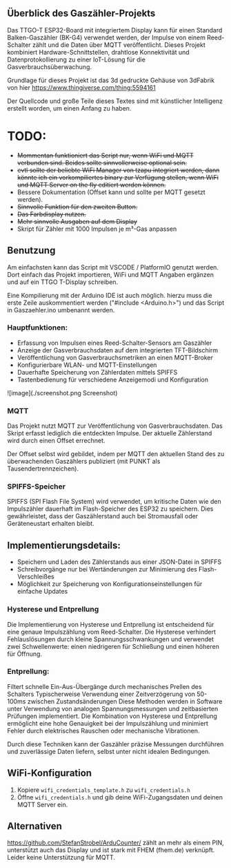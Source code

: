 ## Überblick des Gaszähler-Projekts
Das TTGO-T ESP32-Board mit integriertem Display kann für einen Standard Balken-Gaszähler (BK-G4) verwendet werden, der Impulse von einem Reed-Schalter zählt und die Daten über MQTT veröffentlicht. Dieses Projekt kombiniert Hardware-Schnittstellen, drahtlose Konnektivität und Datenprotokollierung zu einer IoT-Lösung für die Gasverbrauchsüberwachung.

Grundlage für dieses Projekt ist das 3d gedruckte Gehäuse von 3dFabrik von hier https://www.thingiverse.com/thing:5594161

Der Quellcode und große Teile dieses Textes sind mit künstlicher Intelligenz erstellt worden, um einen Anfang zu haben.

# TODO:
- ~~Mommentan funktioniert das Script nur, wenn WiFi und MQTT verbunden sind. Beides sollte sinnvollerweise optional sein.~~
- ~~evtl sollte der beliebte WiFi Manager von tzapu integriert werden, dann könnte ich ein vorkompiliertes binary zur Verfügung stellen, wenn WiFi und MQTT Server on the fly editiert werden können.~~
- Bessere Dokumentation (Offset kann und sollte per MQTT gesetzt werden).
- ~~Sinnvolle Funktion für den zweiten Button.~~
- ~~Das Farbdisplay nutzen.~~
- ~~Mehr sinnvolle Ausgaben auf dem Display~~
- Skript für Zähler mit 1000 Impulsen je m³-Gas anpassen

## Benutzung
Am einfachsten kann das Script mit VSCODE / PlatformIO genutzt werden. Dort einfach das Projekt importieren, WiFi und MQTT Angaben ergänzen und auf ein TTGO T-Display schreiben.

Eine Kompilierung mit der Arduino IDE ist auch möglich. hierzu muss die erste Zeile auskommentiert werden ("#include <Arduino.h>") und das Script in Gaszaehler.ino umbenannt werden.

### Hauptfunktionen:
- Erfassung von Impulsen eines Reed-Schalter-Sensors am Gaszähler 
- Anzeige der Gasverbrauchsdaten auf dem integrierten TFT-Bildschirm 
- Veröffentlichung von Gasverbrauchsmetriken an einen MQTT-Broker
- Konfigurierbare WLAN- und MQTT-Einstellungen 
- Dauerhafte Speicherung von Zählerdaten mittels SPIFFS 
- Tastenbedienung für verschiedene Anzeigemodi und Konfiguration

![image](./screenshot.png Screenshot)

### MQTT
Das Projekt nutzt MQTT zur Veröffentlichung von Gasverbrauchsdaten. 
Das Skript erfasst lediglich die entdeckten Impulse. Der aktuelle Zählerstand wird durch einen Offset errechnet. 

Der Offset selbst wird gebildet, indem per MQTT den aktuellen Stand des zu überwachenden Gaszählers publiziert (mit PUNKT als Tausendertrennzeichen).

### SPIFFS-Speicher
SPIFFS (SPI Flash File System) wird verwendet, um kritische Daten wie den Impulszähler dauerhaft im Flash-Speicher des ESP32 zu speichern. Dies gewährleistet, dass der Gaszählerstand auch bei Stromausfall oder Geräteneustart erhalten bleibt.

## Implementierungsdetails:
- Speichern und Laden des Zählerstands aus einer JSON-Datei in SPIFFS
- Schreibvorgänge nur bei Wertänderungen zur Minimierung des Flash-Verschleißes
- Möglichkeit zur Speicherung von Konfigurationseinstellungen für einfache Updates

### Hysterese und Entprellung
Die Implementierung von Hysterese und Entprellung ist entscheidend für eine genaue Impulszählung vom Reed-Schalter.
Die Hysterese verhindert Fehlauslösungen durch kleine Spannungsschwankungen und verwendet zwei Schwellenwerte: einen niedrigeren für Schließung und einen höheren für Öffnung.

### Entprellung:
Filtert schnelle Ein-Aus-Übergänge durch mechanisches Prellen des Schalters Typischerweise Verwendung einer Zeitverzögerung von 50-100ms zwischen Zustandsänderungen Diese Methoden werden in Software unter Verwendung von analogen Spannungsmessungen und zeitbasierten Prüfungen implementiert. Die Kombination von Hysterese und Entprellung ermöglicht eine hohe Genauigkeit bei der Impulszählung und minimiert Fehler durch elektrisches Rauschen oder mechanische Vibrationen.

Durch diese Techniken kann der Gaszähler präzise Messungen durchführen und zuverlässige Daten liefern, selbst unter nicht idealen Bedingungen.
## WiFi-Konfiguration
1. Kopiere `wifi_credentials_template.h` zu `wifi_credentials.h`
2. Öffne `wifi_credentials.h` und gib deine WiFi-Zugangsdaten und deinen MQTT Server ein.

## Alternativen
https://github.com/StefanStrobel/ArduCounter/ zählt an mehr als einem PIN, unterstützt auch das Display und ist stark mit FHEM (fhem.de) verknüpft. Leider keine Unterstützung für MQTT.